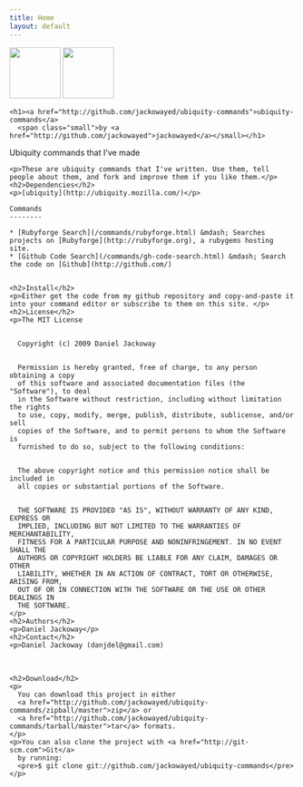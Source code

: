 ```yaml
---
title: Home
layout: default
---
```


<div class="download">
   <a href="http://github.com/jackowayed/ubiquity-commands/zipball/master">
    <img border="0" width="90" src="http://github.com/images/modules/download/zip.png"></a>
    <a href="http://github.com/jackowayed/ubiquity-commands/tarball/master">
      <img border="0" width="90" src="http://github.com/images/modules/download/tar.png"></a>
    </div>
    
    <h1><a href="http://github.com/jackowayed/ubiquity-commands">ubiquity-commands</a> 
      <span class="small">by <a href="http://github.com/jackowayed">jackowayed</a></small></h1>

<div class="description">
      Ubiquity commands that I've made
    </div>

    <p>These are ubiquity commands that I've written. Use them, tell people about them, and fork and improve them if you like them.</p><h2>Dependencies</h2>
    <p>[ubiquity](http://ubiquity.mozilla.com/)</p>

    Commands
    --------

    * [Rubyforge Search](/commands/rubyforge.html) &mdash; Searches projects on [Rubyforge](http://rubyforge.org), a rubygems hosting site. 
    * [Github Code Search](/commands/gh-code-search.html) &mdash; Search the code on [Github](http://github.com/)


    <h2>Install</h2>
    <p>Either get the code from my github repository and copy-and-paste it into your command editor or subscribe to them on this site. </p>
    <h2>License</h2>
    <p>The MIT License
    
      Copyright (c) 2009 Daniel Jackoway
    
      Permission is hereby granted, free of charge, to any person obtaining a copy
      of this software and associated documentation files (the "Software"), to deal
      in the Software without restriction, including without limitation the rights
      to use, copy, modify, merge, publish, distribute, sublicense, and/or sell
      copies of the Software, and to permit persons to whom the Software is
      furnished to do so, subject to the following conditions:
    
      The above copyright notice and this permission notice shall be included in
      all copies or substantial portions of the Software.
    
      THE SOFTWARE IS PROVIDED "AS IS", WITHOUT WARRANTY OF ANY KIND, EXPRESS OR
      IMPLIED, INCLUDING BUT NOT LIMITED TO THE WARRANTIES OF MERCHANTABILITY,
      FITNESS FOR A PARTICULAR PURPOSE AND NONINFRINGEMENT. IN NO EVENT SHALL THE
      AUTHORS OR COPYRIGHT HOLDERS BE LIABLE FOR ANY CLAIM, DAMAGES OR OTHER
      LIABILITY, WHETHER IN AN ACTION OF CONTRACT, TORT OR OTHERWISE, ARISING FROM,
      OUT OF OR IN CONNECTION WITH THE SOFTWARE OR THE USE OR OTHER DEALINGS IN
      THE SOFTWARE.
    </p>
    <h2>Authors</h2>
    <p>Daniel Jackoway</p>
    <h2>Contact</h2>
    <p>Daniel Jackoway (danjdel@gmail.com)<br/>      </p>


    <h2>Download</h2>
    <p>
      You can download this project in either
      <a href="http://github.com/jackowayed/ubiquity-commands/zipball/master">zip</a> or
      <a href="http://github.com/jackowayed/ubiquity-commands/tarball/master">tar</a> formats.
    </p>
    <p>You can also clone the project with <a href="http://git-scm.com">Git</a>
      by running:
      <pre>$ git clone git://github.com/jackowayed/ubiquity-commands</pre>
    </p>

